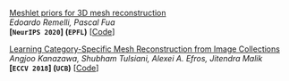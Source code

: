 <span id="Meshlet"></span>
[Meshlet priors for 3D mesh reconstruction](https://arxiv.org/pdf/2006.03997.pdf)  
*Edoardo Remelli, Pascal Fua*  
**[`NeurIPS 2020`] (`EPFL`)** [[Code](https://github.com/cvlab-epfl/MeshSDF)]



<span id="CMR"></span>
[Learning Category-Specific Mesh Reconstruction from Image Collections](https://arxiv.org/pdf/1803.07549.pdf)  
*Angjoo Kanazawa, Shubham Tulsiani, Alexei A. Efros, Jitendra Malik*  
**[`ECCV 2018`] (`UCB`)** [[Code](https://github.com/akanazawa/cmr)]


